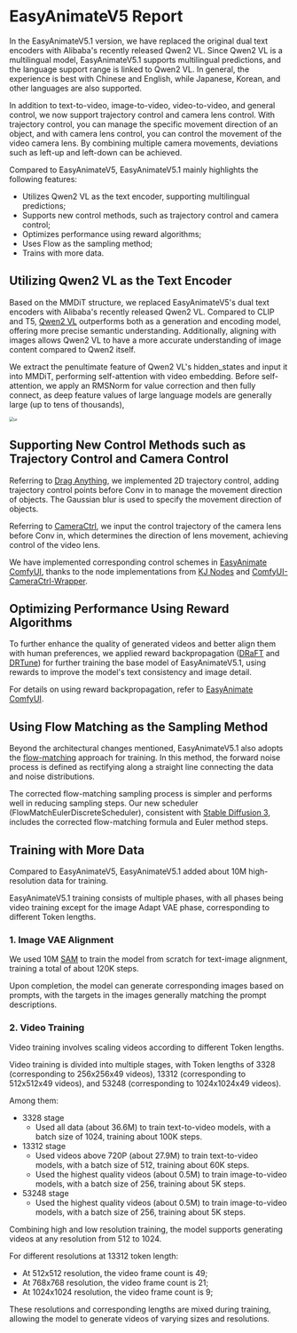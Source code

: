# EasyAnimateV5 Report

In the EasyAnimateV5.1 version, we have replaced the original dual text encoders with Alibaba's recently released Qwen2 VL. Since Qwen2 VL is a multilingual model, EasyAnimateV5.1 supports multilingual predictions, and the language support range is linked to Qwen2 VL. In general, the experience is best with Chinese and English, while Japanese, Korean, and other languages are also supported.

In addition to text-to-video, image-to-video, video-to-video, and general control, we now support trajectory control and camera lens control. With trajectory control, you can manage the specific movement direction of an object, and with camera lens control, you can control the movement of the video camera lens. By combining multiple camera movements, deviations such as left-up and left-down can be achieved.

Compared to EasyAnimateV5, EasyAnimateV5.1 mainly highlights the following features:

- Utilizes Qwen2 VL as the text encoder, supporting multilingual predictions;
- Supports new control methods, such as trajectory control and camera control;
- Optimizes performance using reward algorithms;
- Uses Flow as the sampling method;
- Trains with more data.

## Utilizing Qwen2 VL as the Text Encoder
Based on the MMDiT structure, we replaced EasyAnimateV5's dual text encoders with Alibaba's recently released Qwen2 VL. Compared to CLIP and T5, [Qwen2 VL](https://huggingface.co/Qwen/Qwen2-VL-7B-Instruct) outperforms both as a generation and encoding model, offering more precise semantic understanding. Additionally, aligning with images allows Qwen2 VL to have a more accurate understanding of image content compared to Qwen2 itself.

We extract the penultimate feature of Qwen2 VL's hidden_states and input it into MMDiT, performing self-attention with video embedding. Before self-attention, we apply an RMSNorm for value correction and then fully connect, as deep feature values of large language models are generally large (up to tens of thousands),

<img src="https://pai-aigc-photog.oss-cn-hangzhou.aliyuncs.com/easyanimate/asset/v5.1/qwen2_vl_transformer.jpg" alt="ui" style="zoom:50%;" />

## Supporting New Control Methods such as Trajectory Control and Camera Control
Referring to [Drag Anything](https://github.com/showlab/DragAnything), we implemented 2D trajectory control, adding trajectory control points before Conv in to manage the movement direction of objects. The Gaussian blur is used to specify the movement direction of objects.

Referring to [CameraCtrl](https://github.com/hehao13/CameraCtrl), we input the control trajectory of the camera lens before Conv in, which determines the direction of lens movement, achieving control of the video lens.

We have implemented corresponding control schemes in [EasyAnimate ComfyUI](../comfyui/README.md), thanks to the node implementations from [KJ Nodes](https://github.com/kijai/ComfyUI-KJNodes) and [ComfyUI-CameraCtrl-Wrapper](https://github.com/chaojie/ComfyUI-CameraCtrl-Wrapper).

## Optimizing Performance Using Reward Algorithms
To further enhance the quality of generated videos and better align them with human preferences, we applied reward backpropagation ([DRaFT](https://arxiv.org/abs/2309.17400) and [DRTune](https://arxiv.org/abs/2405.00760)) for further training the base model of EasyAnimateV5.1, using rewards to improve the model's text consistency and image detail.

For details on using reward backpropagation, refer to [EasyAnimate ComfyUI](../scripts/README_TRAIN_REWARD.md).

## Using Flow Matching as the Sampling Method
Beyond the architectural changes mentioned, EasyAnimateV5.1 also adopts the [flow-matching](https://arxiv.org/html/2403.03206v1#S3) approach for training. In this method, the forward noise process is defined as rectifying along a straight line connecting the data and noise distributions.

The corrected flow-matching sampling process is simpler and performs well in reducing sampling steps. Our new scheduler (FlowMatchEulerDiscreteScheduler), consistent with [Stable Diffusion 3](https://huggingface.co/stabilityai/stable-diffusion-3-medium/), includes the corrected flow-matching formula and Euler method steps.

## Training with More Data
Compared to EasyAnimateV5, EasyAnimateV5.1 added about 10M high-resolution data for training.

EasyAnimateV5.1 training consists of multiple phases, with all phases being video training except for the image Adapt VAE phase, corresponding to different Token lengths.

### 1. Image VAE Alignment
We used 10M [SAM](https://www.semanticscholar.org/paper/Segment-Anything-Kirillov-Mintun/7470a1702c8c86e6f28d32cfa315381150102f5b) to train the model from scratch for text-image alignment, training a total of about 120K steps.

Upon completion, the model can generate corresponding images based on prompts, with the targets in the images generally matching the prompt descriptions.

### 2. Video Training
Video training involves scaling videos according to different Token lengths.

Video training is divided into multiple stages, with Token lengths of 3328 (corresponding to 256x256x49 videos), 13312 (corresponding to 512x512x49 videos), and 53248 (corresponding to 1024x1024x49 videos).

Among them:
- 3328 stage
  - Used all data (about 36.6M) to train text-to-video models, with a batch size of 1024, training about 100K steps.
- 13312 stage
  - Used videos above 720P (about 27.9M) to train text-to-video models, with a batch size of 512, training about 60K steps.
  - Used the highest quality videos (about 0.5M) to train image-to-video models, with a batch size of 256, training about 5K steps.
- 53248 stage
  - Used the highest quality videos (about 0.5M) to train image-to-video models, with a batch size of 256, training about 5K steps.

Combining high and low resolution training, the model supports generating videos at any resolution from 512 to 1024. 

For different resolutions at 13312 token length:
- At 512x512 resolution, the video frame count is 49;
- At 768x768 resolution, the video frame count is 21;
- At 1024x1024 resolution, the video frame count is 9;

These resolutions and corresponding lengths are mixed during training, allowing the model to generate videos of varying sizes and resolutions.
